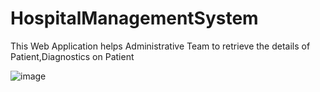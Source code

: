 # HospitalManagementSystem
This Web Application helps Administrative Team to retrieve the details of Patient,Diagnostics on Patient


![image](https://user-images.githubusercontent.com/36558484/152822435-90325868-a078-42fa-a6b1-007d70fcace2.png)

